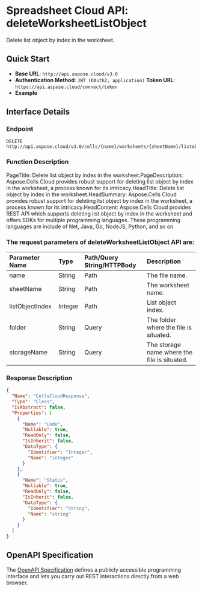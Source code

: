 # **Spreadsheet Cloud API: deleteWorksheetListObject**

Delete list object by index in the worksheet. 


## **Quick Start**

- **Base URL**: `http://api.aspose.cloud/v3.0`
- **Authentication Method**: `JWT (OAuth2, application)`  **Token URL**: `https://api.aspose.cloud/connect/token`
- **Example** 

## **Interface Details**

### **Endpoint** 

```
DELETE http://api.aspose.cloud/v3.0/cells/{name}/worksheets/{sheetName}/listobjects/{listObjectIndex}
```
### **Function Description**
PageTitle: Delete list object by index in the worksheet.PageDescription: Aspose.Cells Cloud provides robust support for deleting list object by index in the worksheet, a process known for its intricacy.HeadTitle: Delete list object by index in the worksheet.HeadSummary: Aspose.Cells Cloud provides robust support for deleting list object by index in the worksheet, a process known for its intricacy.HeadContent: Aspose.Cells Cloud provides REST API which supports deleting list object by index in the worksheet and offers SDKs for multiple programming languages. These programming languages are include of Net, Java, Go, NodeJS, Python, and so on.

### The request parameters of **deleteWorksheetListObject** API are: 

| Parameter Name | Type | Path/Query String/HTTPBody | Description | 
| :- | :- | :- |:- | 
|name|String|Path|The file name.|
|sheetName|String|Path|The worksheet name.|
|listObjectIndex|Integer|Path|List object index.|
|folder|String|Query|The folder where the file is situated.|
|storageName|String|Query|The storage name where the file is situated.|

### **Response Description**
```json
{
  "Name": "CellsCloudResponse",
  "Type": "Class",
  "IsAbstract": false,
  "Properties": [
    {
      "Name": "Code",
      "Nullable": true,
      "ReadOnly": false,
      "IsInherit": false,
      "DataType": {
        "Identifier": "Integer",
        "Name": "integer"
      }
    },
    {
      "Name": "Status",
      "Nullable": true,
      "ReadOnly": false,
      "IsInherit": false,
      "DataType": {
        "Identifier": "String",
        "Name": "string"
      }
    }
  ]
}
```


## OpenAPI Specification

The [OpenAPI Specification](https://reference.aspose.cloud/cells/#/ListObjectsController/DeleteWorksheetListObject) defines a publicly accessible programming interface and lets you carry out REST interactions directly from a web browser.


